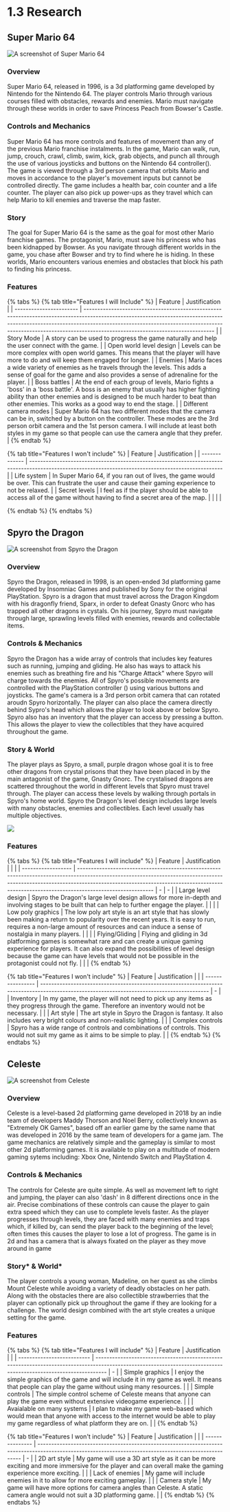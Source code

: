 # 1.3 Research

## Super Mario 64

![A screenshot of Super Mario 64](<../.gitbook/assets/image (2) (1) (1).png>)

### Overview

Super Mario 64, released in 1996, is a 3d platforming game developed by Nintendo for the Nintendo 64. The player controls Mario through various courses filled with obstacles, rewards and enemies. Mario must navigate through these worlds in order to save Princess Peach from Bowser's Castle.

### Controls and Mechanics

Super Mario 64 has more controls and features of movement than any of the previous Mario franchise instalments. In the game, Mario can walk, run, jump, crouch, crawl, climb, swim, kick, grab objects, and punch all through the use of various joysticks and buttons on the Nintendo 64 controller(<img src="../.gitbook/assets/image (1).png" alt="" data-size="line">). The game is viewed through a 3rd person camera that orbits Mario and moves in accordance to the player's movement inputs but cannot be controlled directly. The game includes a health bar, coin counter and a life counter. The player can also pick up power-ups as they travel which can help Mario to kill enemies and traverse the map faster.

### Story

The goal for Super Mario 64 is the same as the goal for most other Mario franchise games. The protagonist, Mario, must save his princess who has been kidnapped by Bowser. As you navigate through different worlds in the game, you chase after Bowser and try to find where he is hiding. In these worlds, Mario encounters various enemies and obstacles that block his path to finding his princess.

### Features

{% tabs %}
{% tab title="Features I will Include" %}
| Feature                 | Justification                                                                                                                                                                                                                                                                             |
| ----------------------- | ----------------------------------------------------------------------------------------------------------------------------------------------------------------------------------------------------------------------------------------------------------------------------------------- |
| Story Mode              | A story can be used to progress the game naturally and help the user connect with the game.                                                                                                                                                                                               |
| Open world level design | Levels can be more complex with open world games. This means that the player will have more to do and will keep them engaged for longer.                                                                                                                                                  |
| Enemies                 | Mario faces a wide variety of enemies as he travels through the levels. This adds a sense of goal for the game and also provides a sense of adrenaline for the player.                                                                                                                    |
| Boss battles            | At the end of each group of levels, Mario fights a 'boss' in a 'boss battle'. A boss is an enemy that usually has higher fighting ability than other enemies and is designed to be much harder to beat than other enemies. This works as a good way to end the stage.                     |
| Different camera modes  | Super Mario 64 has two different modes that the camera can be in, switched by a button on the controller. These modes are the 3rd person orbit camera and the 1st person camera. I will include at least both styles in my game so that people can use the camera angle that they prefer. |
{% endtab %}

{% tab title="Features I won't include" %}
| Feature       | Justification                                                                                                                                        |
| ------------- | ---------------------------------------------------------------------------------------------------------------------------------------------------- |
| Life system   | In Super Mario 64, if you ran out of lives, the game would be over. This can frustrate the user and cause their gaming experience to not be relaxed. |
| Secret levels | I feel as if the player should be able to access all of the game without having to find a secret area of the map.                                    |
|               |                                                                                                                                                      |


{% endtab %}
{% endtabs %}

## Spyro the Dragon

![A screenshot from Spyro the Dragon](<../.gitbook/assets/image (3) (1).png>)

### Overview

Spyro the Dragon, released in 1998, is an open-ended 3d platforming game developed by Insomniac Games and published by Sony for the original PlayStation. Spyro is a dragon that must travel across the Dragon Kingdom with his dragonfly friend, Sparx, in order to defeat Gnasty Gnorc who has trapped all other dragons in cystals. On his journey, Spyro must navigate through large, sprawling levels filled with enemies, rewards and collectable items.

### Controls & Mechanics

Spyro the Dragon has a wide array of controls that includes key features such as running, jumping and gliding. He also has ways to attack his enemies such as breathing fire and his "Charge Attack" where Spyro will charge towards the enemies. All of Spyro's possible movements are controlled with the PlayStation controller (<img src="../.gitbook/assets/image (2).png" alt="" data-size="line">) using various buttons and joysticks. The game's camera is a 3rd person orbit camera that can rotated aroudn Spyro horizontally. The player can also place the camera directly behind Sypro's head which allows the player to look above or below Spyro. Spyro also has an inventory that the player can access by pressing a button. This allows the player to view the collectibles that they have acquired throughout the game.

### Story & World

The player plays as Spyro, a small, purple dragon whose goal it is to free other dragons from crystal prisons that they have been placed in by the main antagonist of the game, Gnasty Gnorc. The crystalised dragons are scattered throughout the world in different levels that Spyro must travel through. The player can access these levels by walking through portals in Spyro's home world. Spyro the Dragon's level design includes large levels with many obstacles, enemies and collectibles. Each level usually has multiple objectives.

![](<../.gitbook/assets/image (4) (1).png>)

### Features

{% tabs %}
{% tab title="Features I will include" %}
| Feature            | Justification                                                                                                                                                                                                                                                         |   |   |
| ------------------ | --------------------------------------------------------------------------------------------------------------------------------------------------------------------------------------------------------------------------------------------------------------------- | - | - |
| Large level design | Spyro the Dragon's large level design allows for more in-depth and involving stages to be built that can help to further engage the player.                                                                                                                           |   |   |
| Low poly graphics  | The low poly art style is an art style that has slowly been making a return to popularity over the recent years. It is easy to run, requires a non-large amount of resources and can induce a sense of nostalgia in many players.                                     |   |   |
| Flying/Gliding     | Flying and gliding in 3d platforming games is somewhat rare and can create a unique gaming experience for players. It can also expand the possibilities of level design because the game can have levels that would not be possible in the protagonist could not fly. |   |   |
{% endtab %}

{% tab title="Features I won't include" %}
| Feature          | Justification                                                                                                                               |   |
| ---------------- | ------------------------------------------------------------------------------------------------------------------------------------------- | - |
| Inventory        | In my game, the player will not need to pick up any items as they progress through the game. Therefore an inventory would not be necessary. |   |
| Art style        | The art style in Spyro the Dragon is fantasy. It also includes very bright colours and non-realistic lighting.                              |   |
| Complex controls | Spyro has a wide range of controls and combinations of controls. This would not suit my game as it aims to be simple to play.               |   |
{% endtab %}
{% endtabs %}

## Celeste

![A screenshot from Celeste](<../.gitbook/assets/image (4).png>)

### Overview

Celeste is a level-based 2d platforming game developed in 2018 by an indie team of developers Maddy Thorson and Noel Berry, collectively known as "Extremely OK Games", based off an earlier game by the same name that was developed in 2016 by the same team of developers for a game jam. The game mechanics are relatively simple and the gameplay is similar to most other 2d platforming games. It is available to play on a multitude of modern gaming sytems including: Xbox One, Nintendo Switch and PlayStation 4.&#x20;

### Controls & Mechanics

The controls for Celeste are quite simple. As well as movement left to right and jumping, the player can also 'dash' in 8 different directions once in the air. Precise combinations of these controls can cause the player to gain extra speed which they can use to complete levels faster. As the player progresses through levels, they are faced with many enemies and traps which, if killed by, can send the player back to the beginning of the level; often times this causes the player to lose a lot of progress. The game is in 2d and has a camera that is always fixated on the player as they move around in game

### Story\* & World\*

The player controls a young woman, Madeline, on her quest as she climbs Mount Celeste while avoiding a variety of deadly obstacles on her path. Along with the obstacles there are also collectible strawberries that the player can optionally pick up throughout the game if they are looking for a challenge. The world design combined with the art style creates a unique setting for the game.

### Features

{% tabs %}
{% tab title="Features I will include" %}
| Feature                    | Justification                                                                                                                                                    |   |
| -------------------------- | ---------------------------------------------------------------------------------------------------------------------------------------------------------------- | - |
| Simple graphics            | I enjoy the simple graphics of the game and will include it in my game as well. It means that people can play the game without using many resources.             |   |
| Simple controls            | The simple control scheme of Celeste means that anyone can play the game even without extensive videogame experience.                                            |   |
| Avaialable on many systems | I plan to make my game web-based which would mean that anyone with access to the internet would be able to play my game regardless of what platform they are on. |   |
{% endtab %}

{% tab title="Features I won't include" %}
| Feature         | Justification                                                                                                                                          |   |
| --------------- | ------------------------------------------------------------------------------------------------------------------------------------------------------ | - |
| 2D art style    | My game will use a 3D art style as it can be more exciting and more immersive for the player and can overall make the gaming experience more exciting. |   |
| Lack of enemies | My game will include enemies in it to allow for more exciting gameplay.                                                                                |   |
| Camera style    | My game will have more options for camera angles than Celeste. A static camera angle would not suit a 3D platforming game.                             |   |
{% endtab %}
{% endtabs %}
